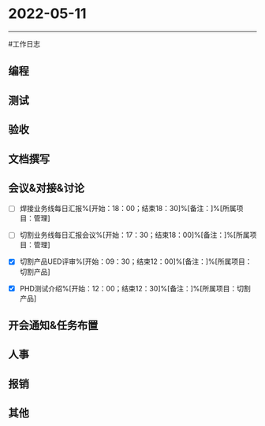# 2022-05-11 

---

#工作日志

## 编程



## 测试



## 验收 



## 文档撰写 



## 会议&对接&讨论

- [ ] 焊接业务线每日汇报%[开始：18：00；结束18：30]%[备注：]%[所属项目：管理]
- [ ] 切割业务线每日汇报会议%[开始：17：30；结束18：00]%[备注：]%[所属项目：管理]
- [x] 切割产品UED评审%[开始：09：30；结束12：00]%[备注：]%[所属项目：切割产品]
- [x] PHD测试介绍%[开始：12：00；结束12：30]%[备注：]%[所属项目：切割产品]


## 开会通知&任务布置



## 人事



## 报销



## 其他



